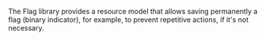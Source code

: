 The Flag library provides a resource model that allows saving permanently a flag (binary indicator), for example, to prevent repetitive actions, if it's not necessary.
